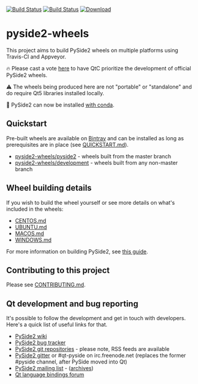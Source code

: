 [![Build Status](https://travis-ci.org/fredrikaverpil/pyside2-wheels.svg?branch=master)](https://travis-ci.org/fredrikaverpil/pyside2-wheels) [![Build Status](https://ci.appveyor.com/api/projects/status/plmqonu08rea3s4f/branch/master?svg=true)](https://ci.appveyor.com/project/fredrikaverpil/pyside2-wheels) [ ![Download](https://api.bintray.com/packages/fredrikaverpil/pyside2-wheels/pyside2/images/download.svg) ](https://bintray.com/fredrikaverpil/pyside2-wheels/pyside2/_latestVersion#files)

# pyside2-wheels

This project aims to build PySide2 wheels on multiple platforms using Travis-CI and Appveyor.

:fire: Please cast a vote [here](https://bugreports.qt.io/browse/PYSIDE-558) to have QtC prioritize the development of official PySide2 wheels.

:warning: The wheels being produced here are not "portable" or "standalone" and do require Qt5 libraries installed locally.

:cake: PySide2 can now be installed [with conda](https://github.com/conda-forge/pyside2-feedstock).


## Quickstart

Pre-built wheels are available on [Bintray](https://bintray.com/fredrikaverpil/pyside2-wheels/pyside2/_latestVersion#files) and can be installed as long as prerequisites are in place (see [QUICKSTART.md](QUICKSTART.md)).

* [pyside2-wheels/pyside2](https://bintray.com/fredrikaverpil/pyside2-wheels/pyside2#files) - wheels built from the master branch
* [pyside2-wheels/development](https://bintray.com/fredrikaverpil/pyside2-wheels/development#files) - wheels built from any non-master branch


## Wheel building details

If you wish to build the wheel yourself or see more details on what's included in the wheels:

- [CENTOS.md](CENTOS.md)
- [UBUNTU.md](UBUNTU.md)
- [MACOS.md](MACOS.md)
- [WINDOWS.md](WINDOWS.md)

For more information on building PySide2, see [this guide](https://fredrikaverpil.github.io/2016/08/17/compiling-pyside2/).


## Contributing to this project

Please see [CONTRIBUTING.md](CONTRIBUTING.md).


## Qt development and bug reporting

It's possible to follow the development and get in touch with developers. Here's a quick list of useful links for that.

* [PySide2 wiki](https://wiki.qt.io/PySide2)
* [PySide2 bug tracker](https://bugreports.qt.io/browse/PYSIDE/)
* [PySide2 git repositories](https://codereview.qt-project.org/#/admin/projects/?filter=pyside) - please note, RSS feeds are available
* [PySide2 gitter](https://gitter.im/PySide/pyside2) or #qt-pyside on irc.freenode.net (replaces the former #pyside channel, after PySide moved into Qt)
* [PySide2 mailing list](http://lists.qt-project.org/mailman/listinfo/pyside) - ([archives](http://dir.gmane.org/gmane.comp.lib.qt.pyside))
* [Qt language bindings forum](https://forum.qt.io/category/15/language-bindings)
